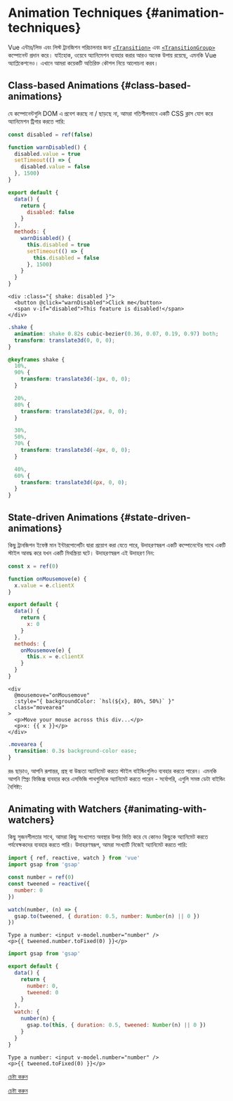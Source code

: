 <script setup>
import ElasticHeader from './demos/ElasticHeader.vue'
import DisabledButton from './demos/DisabledButton.vue'
import Colors from './demos/Colors.vue'
import AnimateWatcher from './demos/AnimateWatcher.vue'
</script>

# Animation Techniques {#animation-techniques}

Vue এন্টার/লিভ এবং লিস্ট ট্রানজিশন পরিচালনার জন্য [`<Transition>`](/guide/built-ins/transition) এবং [`<TransitionGroup>`](/guide/built-ins/transition-group) কম্পোনেন্ট প্রদান করে। যাইহোক, ওয়েবে অ্যানিমেশন ব্যবহার করার আরও অনেক উপায় রয়েছে, এমনকি Vue অ্যাপ্লিকেশনেও। এখানে আমরা কয়েকটি অতিরিক্ত কৌশল নিয়ে আলোচনা করব।

## Class-based Animations {#class-based-animations}

যে কম্পোনেন্টগুলি DOM এ প্রবেশ করছে না / ছাড়ছে না, আমরা গতিশীলভাবে একটি CSS ক্লাস যোগ করে অ্যানিমেশন ট্রিগার করতে পারি:

<div class="composition-api">

```js
const disabled = ref(false)

function warnDisabled() {
  disabled.value = true
  setTimeout(() => {
    disabled.value = false
  }, 1500)
}
```

</div>
<div class="options-api">

```js
export default {
  data() {
    return {
      disabled: false
    }
  },
  methods: {
    warnDisabled() {
      this.disabled = true
      setTimeout(() => {
        this.disabled = false
      }, 1500)
    }
  }
}
```

</div>

```vue-html
<div :class="{ shake: disabled }">
  <button @click="warnDisabled">Click me</button>
  <span v-if="disabled">This feature is disabled!</span>
</div>
```

```css
.shake {
  animation: shake 0.82s cubic-bezier(0.36, 0.07, 0.19, 0.97) both;
  transform: translate3d(0, 0, 0);
}

@keyframes shake {
  10%,
  90% {
    transform: translate3d(-1px, 0, 0);
  }

  20%,
  80% {
    transform: translate3d(2px, 0, 0);
  }

  30%,
  50%,
  70% {
    transform: translate3d(-4px, 0, 0);
  }

  40%,
  60% {
    transform: translate3d(4px, 0, 0);
  }
}
```

<DisabledButton />

## State-driven Animations {#state-driven-animations}

কিছু ট্রানজিশন ইফেক্ট মান ইন্টারপোলেটিং দ্বারা প্রয়োগ করা যেতে পারে, উদাহরণস্বরূপ একটি কম্পোনেন্টের সাথে একটি স্টাইল আবদ্ধ করে যখন একটি মিথস্ক্রিয়া ঘটে। উদাহরণস্বরূপ এই উদাহরণ নিন:

<div class="composition-api">

```js
const x = ref(0)

function onMousemove(e) {
  x.value = e.clientX
}
```

</div>
<div class="options-api">

```js
export default {
  data() {
    return {
      x: 0
    }
  },
  methods: {
    onMousemove(e) {
      this.x = e.clientX
    }
  }
}
```

</div>

```vue-html
<div
  @mousemove="onMousemove"
  :style="{ backgroundColor: `hsl(${x}, 80%, 50%)` }"
  class="movearea"
>
  <p>Move your mouse across this div...</p>
  <p>x: {{ x }}</p>
</div>
```

```css
.movearea {
  transition: 0.3s background-color ease;
}
```

<Colors />

রঙ ছাড়াও, আপনি রূপান্তর, প্রস্থ বা উচ্চতা অ্যানিমেট করতে স্টাইল বাইন্ডিংগুলিও ব্যবহার করতে পারেন। এমনকি আপনি স্প্রিং ফিজিক্স ব্যবহার করে এসভিজি পাথগুলিকে অ্যানিমেট করতে পারেন - সর্বোপরি, এগুলি সমস্ত ডেটা বাইন্ডিং বৈশিষ্ট্য:

<ElasticHeader />

## Animating with Watchers {#animating-with-watchers}

কিছু সৃজনশীলতার সাথে, আমরা কিছু সংখ্যাগত অবস্থার উপর ভিত্তি করে যে কোনও কিছুকে অ্যানিমেট করতে পর্যবেক্ষকদের ব্যবহার করতে পারি। উদাহরণস্বরূপ, আমরা সংখ্যাটি নিজেই অ্যানিমেট করতে পারি:

<div class="composition-api">

```js
import { ref, reactive, watch } from 'vue'
import gsap from 'gsap'

const number = ref(0)
const tweened = reactive({
  number: 0
})

watch(number, (n) => {
  gsap.to(tweened, { duration: 0.5, number: Number(n) || 0 })
})
```

```vue-html
Type a number: <input v-model.number="number" />
<p>{{ tweened.number.toFixed(0) }}</p>
```

</div>
<div class="options-api">

```js
import gsap from 'gsap'

export default {
  data() {
    return {
      number: 0,
      tweened: 0
    }
  },
  watch: {
    number(n) {
      gsap.to(this, { duration: 0.5, tweened: Number(n) || 0 })
    }
  }
}
```

```vue-html
Type a number: <input v-model.number="number" />
<p>{{ tweened.toFixed(0) }}</p>
```

</div>

<AnimateWatcher />

<div class="composition-api">

[চেষ্টা করুন](https://play.vuejs.org/#eNpNUstygzAM/BWNLyEzBDKd6YWSdHrpsacefSGgJG7xY7BImhL+vTKv9ILllXYlr+jEm3PJpUWRidyXjXIEHql1e2mUdrYh6KDBY8yfoiR1wRiuBZVn6OHYWA0r5q6W2pMv3ISHkBPSlNZ4AtPqAzawC2LRdj3DdEU0WA34qB910sBUnsFWmp6LpRmaRo9UHMLIrGG3h4EBQ/OEbDRpxjx51TYFKWtYKHmOF9WP4Qzs+x22EDoA9NLwmaejC/x+vhBqVxeEfAPIK3WBsi6830lRobZSDDjA580hFIt8roxrCS4bbSuskxFmzhhIAenEy92id1CnzZzfd91szETmZ72rH6zYOej7PA3rYXrKE3GUp//m5KunWx3C5CE6enS0hjZXVKczZXCwdfWyoF79YgZPqBliJ9iGSUTEYlzuRrO9X94a/lUGNTklvBTZvAMpwhYCIMWZyPksTVvjvk9JaXUacq9sSlujFJPnvej/AElH3FQ=)

</div>
<div class="options-api">

[চেষ্টা করুন](https://play.vuejs.org/#eNpNUctugzAQ/JWVLyESj6hSL5Sm6qXHnnr0xYENuAXbwus8Svj3GlxIJEvendHMvgb2bkx6cshyVtiyl4b2XMnO6J6gtsLAsdcdbKZwwxVXeJmpCo/CtQQDVwCVIBFtQwzQI7leLRmAct0B+xx28YLQGVFh5aGAjNM3zvRZUNnkizhII7V6w9xTSjqiRtoYBqhcL0hq5c3S5/hu/blKbzfYwbh9LMWVf0W2zusTws60gnDK6OtqEMTaeSGVcQSnpNMVtmmAXzkLAWeQzarCQNkKaz1zkHWysPthWNryjX/IC1bRbgvjWGTG64rssbQqLF3bKUzvHmH6o1aUnFHWDeVw0G31sqJW/mIOT9h5KEw2m7CYhUsmnV/at9XKX3n24v+E5WxdNmfTbieAs4bI2DzLnDI/dVrqLpu4Nz+/a5GzZYls/AM3dcFx)

</div>
